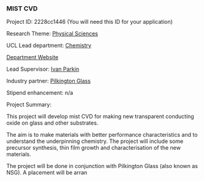 ### MIST CVD

Project ID: 2228cc1446
(You will need this ID for your application)

Research Theme: [Physical Sciences](../themes/physical-sciences.md)

UCL Lead department: [Chemistry](../departments/chemistry.md)

[Department Website](https://www.ucl.ac.uk/chemistry)

Lead Supervisor: [Ivan Parkin](https://profiles.ucl.ac.uk/4659)

Industry partner: [Pilkington Glass](https://www.pilkington.com        )

Stipend enhancement: n/a 

Project Summary:


This project will develop mist CVD for making new transparent conducting oxide on glass and other substrates. 

The aim is to make materials with better performance characteristics and to understand the underpinning chemistry.  The project will include some precursor synthesis, thin film growth and characterisation of the new materials.  

The project will be done in conjunction with Pilkington Glass (also known as NSG). A placement will be arran
